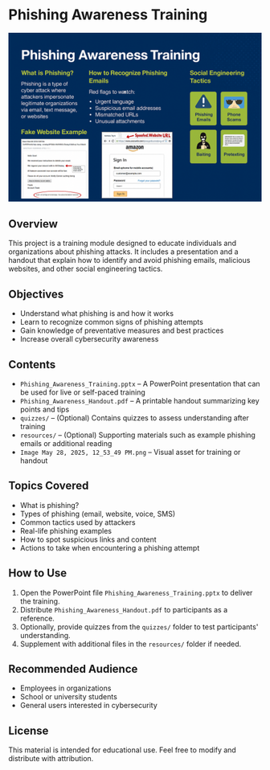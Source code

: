 # Phishing Awareness Training

![Phishing Awareness Image](./Image%20May%2028,%202025,%2012_53_49%20PM.png)

## Overview
This project is a training module designed to educate individuals and organizations about phishing attacks. It includes a presentation and a handout that explain how to identify and avoid phishing emails, malicious websites, and other social engineering tactics.

## Objectives
- Understand what phishing is and how it works
- Learn to recognize common signs of phishing attempts
- Gain knowledge of preventative measures and best practices
- Increase overall cybersecurity awareness

## Contents
- `Phishing_Awareness_Training.pptx` – A PowerPoint presentation that can be used for live or self-paced training
- `Phishing_Awareness_Handout.pdf` – A printable handout summarizing key points and tips
- `quizzes/` – (Optional) Contains quizzes to assess understanding after training
- `resources/` – (Optional) Supporting materials such as example phishing emails or additional reading
- `Image May 28, 2025, 12_53_49 PM.png` – Visual asset for training or handout

## Topics Covered
- What is phishing?
- Types of phishing (email, website, voice, SMS)
- Common tactics used by attackers
- Real-life phishing examples
- How to spot suspicious links and content
- Actions to take when encountering a phishing attempt

## How to Use
1. Open the PowerPoint file `Phishing_Awareness_Training.pptx` to deliver the training.
2. Distribute `Phishing_Awareness_Handout.pdf` to participants as a reference.
3. Optionally, provide quizzes from the `quizzes/` folder to test participants' understanding.
4. Supplement with additional files in the `resources/` folder if needed.

## Recommended Audience
- Employees in organizations
- School or university students
- General users interested in cybersecurity

## License
This material is intended for educational use. Feel free to modify and distribute with attribution.
